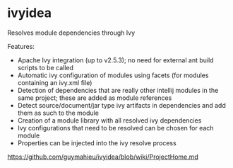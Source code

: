 # ivyidea
<!-- Plugin description -->
Resolves module dependencies through Ivy

Features:
- Apache Ivy integration (up to v2.5.3); no need for external ant build scripts to be called
- Automatic ivy configuration of modules using facets (for modules containing an ivy.xml file)
- Detection of dependencies that are really other intellij modules in the same project; these are added as module references
- Detect source/document/jar type ivy artifacts in dependencies and add them as such to the module
- Creation of a module library with all resolved ivy dependencies
- Ivy configurations that need to be resolved can be chosen for each module
- Properties can be injected into the ivy resolve process
<!-- Plugin description end -->

https://github.com/guymahieu/ivyidea/blob/wiki/ProjectHome.md

